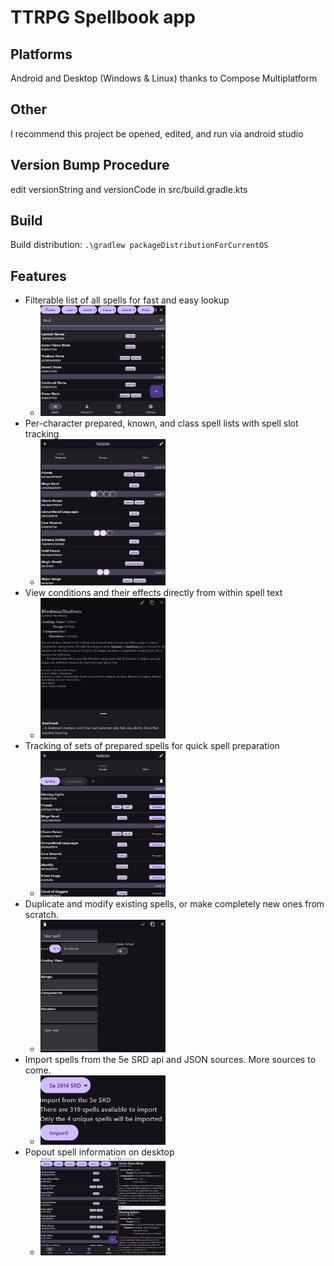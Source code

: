 # TTRPG Spellbook app

## Platforms
Android and Desktop (Windows & Linux) thanks to Compose Multiplatform

## Other
I recommend this project be opened, edited, and run via android studio

## Version Bump Procedure
edit versionString and versionCode in src/build.gradle.kts

## Build
Build distribution:
`.\gradlew packageDistributionForCurrentOS`

## Features
- Filterable list of all spells for fast and easy lookup
    - <img src="md-assets/filterable-spell-list.png" alt="filterable spell list" width="200"/>
- Per-character prepared, known, and class spell lists with spell slot tracking
    - <img src="md-assets/character-spell-list.png" alt="prepared, known, and class spell lists" width="200"/>
- View conditions and their effects directly from within spell text
    - <img src="md-assets/conditions-display.png" alt="character conditions in spell text" width="200"/>
- Tracking of sets of prepared spells for quick spell preparation
    - <img src="md-assets/spell-loadouts.png" alt="prepared spell loadouts" width="200"/>
- Duplicate and modify existing spells, or make completely new ones from scratch.
    - <img src="md-assets/spell-editing.png" alt="spell editing" width="200"/>
- Import spells from the 5e SRD api and JSON sources. More sources to come.
    - <img src="md-assets/imports.png" alt="spell import sources" width="200"/>
- Popout spell information on desktop
    - <img src="md-assets/popout.png" alt="spell information popout window" width="200"/>